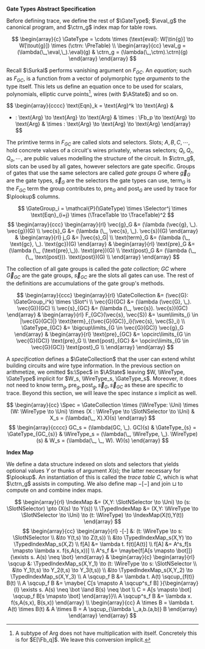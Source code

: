 **Gate Types Abstract Specification**

Before defining trace, we define the rest of $\GateType$; $\eval_g$ the canonical program, and $\ctrn_g$ index map for table rows.

$$
\begin{array}{c}
\GateType
= \cdots \times (\text{eval}: W[\tin{g}] \to W[\tout{g}]) \times (\ctrn: \PreTable) \\
\begin{array}{cc}
\eval_g = (\lambda(\_,\eval,\_).\eval)(g) &
\ctrn_g = (\lambda(\_,\ctrn).\ctrn)(g)
\end{array}
\end{array}
$$

Recall $\Surkal$ performs vanishing argument on $F_{GC}$. An *equation*; such as $F_{GC}$, is a function from a vector of polymorphic type *arguments* to the type itself. This lets us define an equation once to be used for scalars, polynomials, elliptic curve points[^curve-mul], wires (with $\AState$) and so on.

[^curve-mul]: A subtype of $\text{Arg}$ does not have multiplication with itself. Concretely this is for $E[\Fb_q]$. We leave this conversion implicit.


$$
\begin{array}{cccc}
\text{Eqn}_k = \text{Arg}^k \to \text{Arg}
&
+ : \text{Arg} \to \text{Arg} \to \text{Arg}
&
\times : \Fb_p \to \text{Arg} \to \text{Arg}
&
\times : \text{Arg} \to \text{Arg} \to \text{Arg}
\end{array}
$$

The primtive terms in $F_{GC}$ are called slots and selectors. Slots; $A,B,C,\cdots$, hold concrete values of a circuit's wires privately, wheras selectors; $Q_l, Q_r, Q_o, \cdots$, are public values modelling the structure of the circuit. In $\ctrn_g$, slots can be used by all gates, however selectors are gate specific. Groups of gates that use the same selectors are called *gate groups* $G$ where $\vec{g}_G$ are the gate types, $\vec{s}_G$ are the selectors the gate types can use, $\text{term}_G$ is the $F_{GC}$ term the group contributes to, $\text{pre}_G$ and $\text{post}_G$ are used by trace for $\plookup$ columns.

$$
\GateGroup_i = \mathcal{P}(\GateType) \times \Selector^j \times \text{Eqn}_{i+j} \times (\TraceTable \to \TraceTable)^2
$$
$$
\begin{array}{ccc}
\begin{array}{rl}
\vec{g}_G &= (\lambda (\vec{g}, \_). \vec{g})(G) \\
\vec{s}_G &= (\lambda (\_, \vec{s}, \_). \vec{s})(G)
\end{array} &
\begin{array}{rl}
j_G &= |\vec{s}_G| \\
\text{term}_G &= (\lambda (\_, \text{gc}, \_). \text{gc})(G)
\end{array} &
\begin{array}{rl}
\text{pre}_G &= (\lambda (\_, (\text{pre},\_)). \text{pre})(G) \\
\text{post}_G &= (\lambda (\_, (\_, \text{post})). \text{post})(G) \\
\end{array}
\end{array}
$$

The collection of all gate groups is called the *gate collection*; $GC$ where $\vec{G}_{GC}$ are the gate groups, $\vec{s}_{GC}$ are the slots all gates can use. The rest of the definitions are accumulations of the gate group's methods.

$$
\begin{array}{ccc}
\begin{array}{rl}
\GateCollection &= (\vec{G}: \GateGroup_i^k) \times \Slot^i \\
\vec{G}(GC) &= (\lambda (\vec{G}, \_). \vec{G})(GC) \\
\vec{s}_{GC} &= (\lambda (\_, \vec{s}). \vec{s})(GC)
\end{array} &
\begin{array}{rl}
F_{GC}(\vec{s}, \vec{S}) &= \sum\limits_{i \in |\vec{G}(GC)|} \text{term}_{{\vec{G}(GC)}_i}(\vec{s}, \vec{S}_i) \\
\GateType_{GC} &= \bigcup\limits_{G \in \vec{G}(GC)} \vec{g}_G
\end{array} &
\begin{array}{rl}
\text{pre}_{GC} &= \opcirc\limits_{G \in \vec{G}(GC)} \text{pre}_G \\
\text{post}_{GC} &= \opcirc\limits_{G \in \vec{G}(GC)} \text{post}_G \\
\end{array}
\end{array}
$$

A *specification* defines a $\GateCollection$ that the user can extend whilst building circuits and wire type information. In the previous section on arithmetize, we omitted $s:\Spec$ in $\AState$ leaving $W, \WireType, \GateType$ implicit for $W_s, \WireType_s, \GateType_s$. Moreover, it does not need to know $\text{term}_g, \text{pre}_g, \text{post}_g, \vec{s}_G, \vec{s}_{GC}$ as these are specific to trace.  Beyond this section, we will leave the spec instance $s$ implicit as well.


$$
\begin{array}{cc}
\Spec = \GateCollection \times (\WireType: \Uni) \times (W: \WireType \to \Uni) \times (X : \WireType \to \SlotNSelector \to \Uni)
&
X_s = (\lambda(\_, X).X)(s)
\end{array}
$$
$$
\begin{array}{cccc}
GC_s = (\lambda(GC, \_). GC)(s)
&
\GateType_{s} = \GateType_{GC_{s}}
&
\WireType_s = (\lambda(\_, \WireType, \_). \WireType)(s)
&
W_s = (\lambda(\_, \_, W). W)(s)
\end{array}
$$

**Index Map**

We define a data structure indexed on slots and selectors that yields optional values $Y$ or thunks of argument $X(s)$; the latter necessary for $\plookup$. An instantiation of this is called the *trace table* $C$, which is what $\ctrn_g$ assists in computing. We also define map $-[-]$ and join $\sqcup$ to compute on and combine index maps.

$$
\begin{array}{rl}
\IndexMap &= (X,Y: \SlotNSelector \to \Uni) \to (s: \SlotNSelector) 
\pto (X(s) \to Y(s)) \\
\TypedIndexMap
&= (X,Y: \WireType \to \SlotNSelector \to \Uni)
\to (t: \WireType) \to \IndexMap(X(t),Y(t))
\end{array}
$$
$$
\begin{array}{cc}
\begin{array}{rl}
-[-] &: (t: \WireType \to s: \SlotNSelector \\
&\to Y(t,s) \to Z(t,s)) \\
&\to \TypedIndexMap_s(X,Y) \to \TypedIndexMap_s(X,Z) \\
f[A] &= \lambda t. f(t)[A(t)] \\
f[A] &= A^s_f[s \mapsto \lambda x. f(s,A(s,x))] \\
A^s_f &= \maybe{f[A[s \mapsto \bot]]}{\exists s. A(s) \neq \bot} 
\end{array} &
\begin{array}{c}
\begin{array}{rl}
\sqcup &: \TypedIndexMap_s(X,Y_1) \to (t: \WireType \to s: \SlotNSelector \\
&\to Y_1(t,s) \to Y_2(t,s) \to Y_3(t,s)) \\
&\to \TypedIndexMap_s(X,Y_2) \to \TypedIndexMap_s(X,Y_3) \\
A \sqcup_f B &= \lambda t. A(t) \sqcup_{f(t)} B(t) \\
A \sqcup_f B &= \maybe{
C[s \mapsto A \sqcup^s_f B]
}{\begin{array}{l}
\exists s. A(s) \neq \bot \land B(s) \neq \bot \\
C = A[s \mapsto \bot] \sqcup_f B[s \mapsto \bot]
\end{array}}\\
A \sqcup^s_f B &= \lambda x. f(s,A(s,x), B(s,x))
\end{array} \\
\begin{array}{cc}
A \times B = \lambda t. A(t) \times B(t) &
A \times B = A \sqcup_{\lambda \_,a,b.(a,b)} B
\end{array}
\end{array}
\end{array}
$$
